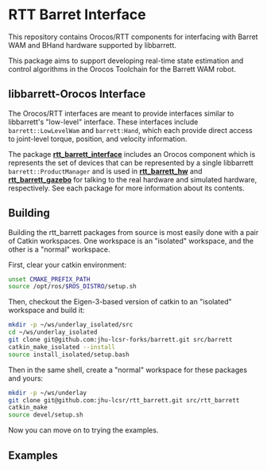 RTT Barret Interface
====================

This repository contains Orocos/RTT components for interfacing with Barret WAM
and BHand hardware supported by libbarrett.

This package aims to support developing real-time state estimation and control
algorithms in the Orocos Toolchain for the Barrett WAM robot.

## libbarrett-Orocos Interface

The Orocos/RTT interfaces are meant to provide interfaces similar to
libbarrett's "low-level" interface. These interfaces include
`barrett::LowLevelWam` and `barrett:Hand`, which each provide direct access to
joint-level torque, position, and velocity information.

The package [**rtt\_barrett\_interface**](rtt_barrett_interface) includes an
Orocos component which is represents the set of devices that can be represented
by a single libbarrett `barrett::ProductManager` and is used in
[**rtt\_barrett\_hw**](rtt_barrett_hw) and
[**rtt\_barrett\_gazebo**](rtt_barrett_gazebo) for talking to the real hardware
and simulated hardware, respectively. See each package for more information
about its contents.

## Building

Building the rtt\_barrett packages from source is most easily done with a pair
of Catkin workspaces. One workspace is an "isolated" workspace, and the other is
a "normal" workspace.

First, clear your catkin environment:
```bash
unset CMAKE_PREFIX_PATH
source /opt/ros/$ROS_DISTRO/setup.sh
```

Then, checkout the Eigen-3-based version of catkin to an "isolated" workspace
and build it:
```bash
mkdir -p ~/ws/underlay_isolated/src
cd ~/ws/underlay_isolated
git clone git@github.com:jhu-lcsr-forks/barrett.git src/barrett
catkin_make_isolated --install
source install_isolated/setup.bash
```

Then in the same shell, create a "normal" workspace for these packages and yours:
```bash
mkdir -p ~/ws/underlay
git clone git@github.com:jhu-lcsr/rtt_barrett.git src/rtt_barrett
catkin_make
source devel/setup.sh
```

Now you can move on to trying the examples.

## Examples


